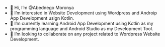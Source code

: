 - 👋 Hi, I’m @Abednego Moronya
- 👀 I’m interested in Website Development using Wordpress and Androip App Development usign Kotlin.
- 🌱 I’m currently learning Android App Development using Kotlin as my programming language and Android Studio as my Development Tool.
- 💞️ I’m looking to collaborate on any project related to Wordpress Website Development.

<!---
Abedy-Codes/Abedy-Codes is a ✨ special ✨ repository because its `README.md` (this file) appears on your GitHub profile.
You can click the Preview link to take a look at your changes.
--->
